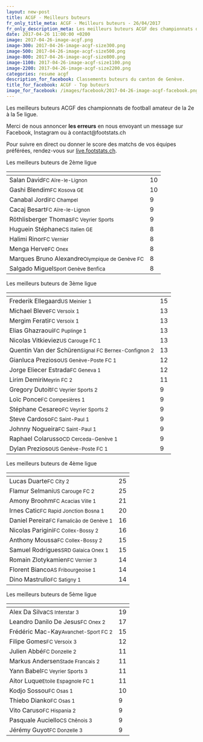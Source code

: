 ```yaml
---
layout: new-post
title: ACGF - Meilleurs buteurs
fr_only_title_meta: ACGF - Meilleurs buteurs - 26/04/2017
fr_only_description_meta: Les meilleurs buteurs ACGF des championnats de football amateur de la 2e à la 5e ligue - 26/04/2017
date: 2017-04-26 11:00:00 +0200
image: 2017-04-26-image-acgf.png
image-300: 2017-04-26-image-acgf-size300.png
image-500: 2017-04-26-image-acgf-size500.png
image-800: 2017-04-26-image-acgf-size800.png
image-1100: 2017-04-26-image-acgf-size1100.png
image-2200: 2017-04-26-image-acgf-size2200.png
categories: resume acgf
description_for_facebook: Classements buteurs du canton de Genève.
title_for_facebook: ACGF - Top buteurs
image_for_facebook: /images/facebook/2017-04-26-image-acgf-facebook.png
---
```

<p>Les meilleurs buteurs ACGF des championnats de football amateur de la 2e à la 5e ligue.</p>

<p>Merci de nous annoncer <b>les erreurs</b> en nous envoyant un message sur Facebook, Instagram ou à contact@footstats.ch</p>
<p>Pour suivre en direct ou donner le score des matchs de vos équipes préférées, rendez-vous sur <a href='http://live.footstats.ch'>live.footstats.ch</a>.</p>
<p>Les meilleurs buteurs de 2ème ligue</p><table class="table"><thead><tr><th><i class="fa fa-male"></i></th><th><i class="fa fa-futbol-o"></i></th></tr></thead><tbody><tr><td>Salan David<span class='d-block team-name'><small>FC Aïre-le-Lignon</small></span></td><td>10</td></tr><tr><td>Gashi Blendim<span class='d-block team-name'><small>FC Kosova GE</small></span></td><td>10</td></tr><tr><td>Canabal Jordi<span class='d-block team-name'><small>FC Champel</small></span></td><td>9</td></tr><tr><td>Cacaj Besart<span class='d-block team-name'><small>FC Aïre-le-Lignon</small></span></td><td>9</td></tr><tr><td>Röthlisberger Thomas<span class='d-block team-name'><small>FC Veyrier Sports</small></span></td><td>9</td></tr><tr><td>Huguein Stéphane<span class='d-block team-name'><small>CS Italien GE</small></span></td><td>8</td></tr><tr><td>Halimi Rinor<span class='d-block team-name'><small>FC Vernier</small></span></td><td>8</td></tr><tr><td>Menga Herve<span class='d-block team-name'><small>FC Onex</small></span></td><td>8</td></tr><tr><td>Marques Bruno Alexandre<span class='d-block team-name'><small>Olympique de Genève FC</small></span></td><td>8</td></tr><tr><td>Salgado Miguel<span class='d-block team-name'><small>Sport Genève Benfica</small></span></td><td>8</td></tr></tbody></table><p>Les meilleurs buteurs de 3ème ligue</p><table class="table"><thead><tr><th><i class="fa fa-male"></i></th><th><i class="fa fa-futbol-o"></i></th></tr></thead><tbody><tr><td>Frederik Ellegaard<span class='d-block team-name'><small>US Meinier 1</small></span></td><td>15</td></tr><tr><td>Michael Bleve<span class='d-block team-name'><small>FC Versoix 1</small></span></td><td>13</td></tr><tr><td>Mergim Ferati<span class='d-block team-name'><small>FC Versoix 1</small></span></td><td>13</td></tr><tr><td>Elias Ghazraoui<span class='d-block team-name'><small>FC Puplinge 1</small></span></td><td>13</td></tr><tr><td>Nicolas Vitkieviez<span class='d-block team-name'><small>US Carouge FC 1</small></span></td><td>13</td></tr><tr><td>Quentin Van der Schüren<span class='d-block team-name'><small>Signal FC Bernex-Confignon 2</small></span></td><td>13</td></tr><tr><td>Gianluca Prezioso<span class='d-block team-name'><small>US Genève-Poste FC 1</small></span></td><td>12</td></tr><tr><td>Jorge Eliecer Estrada<span class='d-block team-name'><small>FC Geneva 1</small></span></td><td>12</td></tr><tr><td>Lirim Demiri<span class='d-block team-name'><small>Meyrin FC 2</small></span></td><td>11</td></tr><tr><td>Gregory Dutoit<span class='d-block team-name'><small>FC Veyrier Sports 2</small></span></td><td>9</td></tr><tr><td>Loïc Ponce<span class='d-block team-name'><small>FC Compesières 1</small></span></td><td>9</td></tr><tr><td>Stéphane Cesareo<span class='d-block team-name'><small>FC Veyrier Sports 2</small></span></td><td>9</td></tr><tr><td>Steve Cardoso<span class='d-block team-name'><small>FC Saint-Paul 1</small></span></td><td>9</td></tr><tr><td>Johnny Nogueira<span class='d-block team-name'><small>FC Saint-Paul 1</small></span></td><td>9</td></tr><tr><td>Raphael Colarusso<span class='d-block team-name'><small>CD Cerceda-Genève 1</small></span></td><td>9</td></tr><tr><td>Dylan Prezioso<span class='d-block team-name'><small>US Genève-Poste FC 1</small></span></td><td>9</td></tr></tbody></table><p>Les meilleurs buteurs de 4ème ligue</p><table class="table"><thead><tr><th><i class="fa fa-male"></i></th><th><i class="fa fa-futbol-o"></i></th></tr></thead><tbody><tr><td>Lucas Duarte<span class='d-block team-name'><small>FC City 2</small></span></td><td>25</td></tr><tr><td>Flamur Selmani<span class='d-block team-name'><small>US Carouge FC 2</small></span></td><td>25</td></tr><tr><td>Amony Broohm<span class='d-block team-name'><small>FC Acacias Ville 1</small></span></td><td>21</td></tr><tr><td>Irnes Catic<span class='d-block team-name'><small>FC Rapid Jonction Bosna 1</small></span></td><td>20</td></tr><tr><td>Daniel Pereira<span class='d-block team-name'><small>FC Famalicão de Genève 1</small></span></td><td>16</td></tr><tr><td>Nicolas Parigini<span class='d-block team-name'><small>FC Collex-Bossy 2</small></span></td><td>16</td></tr><tr><td>Anthony Moussa<span class='d-block team-name'><small>FC Collex-Bossy 2</small></span></td><td>15</td></tr><tr><td>Samuel Rodrigues<span class='d-block team-name'><small>SRD Galaica Onex 1</small></span></td><td>15</td></tr><tr><td>Romain Zlotykamien<span class='d-block team-name'><small>FC Vernier 3</small></span></td><td>14</td></tr><tr><td>Florent Bianco<span class='d-block team-name'><small>AS Fribourgeoise 1</small></span></td><td>14</td></tr><tr><td>Dino Mastrullo<span class='d-block team-name'><small>FC Satigny 1</small></span></td><td>14</td></tr></tbody></table><p>Les meilleurs buteurs de 5ème ligue</p><table class="table"><thead><tr><th><i class="fa fa-male"></i></th><th><i class="fa fa-futbol-o"></i></th></tr></thead><tbody><tr><td>Alex Da Silva<span class='d-block team-name'><small>CS Interstar  3</small></span></td><td>19</td></tr><tr><td>Leandro Danilo De Jesus<span class='d-block team-name'><small>FC Onex 2</small></span></td><td>17</td></tr><tr><td>Frédéric Mac-Kay<span class='d-block team-name'><small>Avanchet-Sport FC 2</small></span></td><td>15</td></tr><tr><td>Filipe Gomes<span class='d-block team-name'><small>FC Versoix 3</small></span></td><td>12</td></tr><tr><td>Julien Abbé<span class='d-block team-name'><small>FC Donzelle 2</small></span></td><td>11</td></tr><tr><td>Markus Andersen<span class='d-block team-name'><small>Stade Francais 2</small></span></td><td>11</td></tr><tr><td>Yann Babel<span class='d-block team-name'><small>FC Veyrier Sports 3</small></span></td><td>11</td></tr><tr><td>Aitor Luque<span class='d-block team-name'><small>Etoile Espagnole FC 1</small></span></td><td>11</td></tr><tr><td>Kodjo Sossou<span class='d-block team-name'><small>FC Osas 1</small></span></td><td>10</td></tr><tr><td>Thiebo Dianko<span class='d-block team-name'><small>FC Osas 1</small></span></td><td>9</td></tr><tr><td>Vito Caruso<span class='d-block team-name'><small>FC Hispania 2</small></span></td><td>9</td></tr><tr><td>Pasquale Auciello<span class='d-block team-name'><small>CS Chênois 3</small></span></td><td>9</td></tr><tr><td>Jérémy Guyot<span class='d-block team-name'><small>FC Donzelle 3</small></span></td><td>9</td></tr></tbody></table>